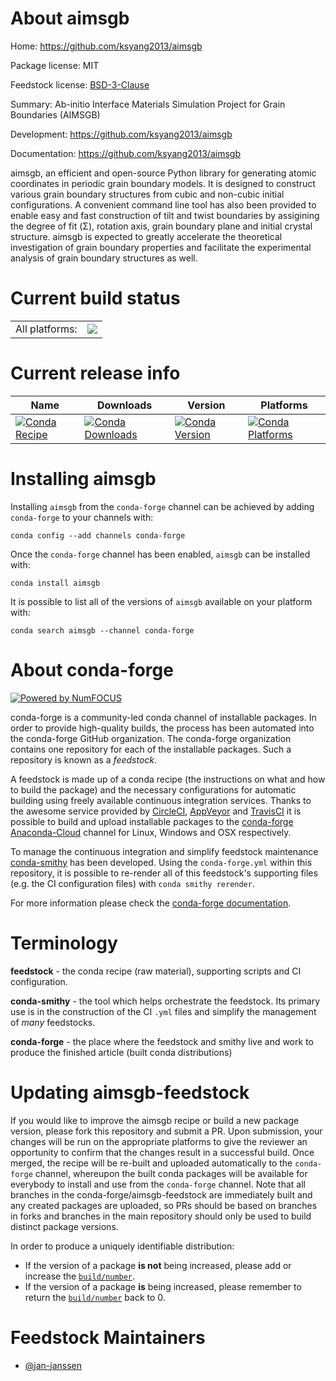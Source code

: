 About aimsgb
============

Home: https://github.com/ksyang2013/aimsgb

Package license: MIT

Feedstock license: [BSD-3-Clause](https://github.com/conda-forge/aimsgb-feedstock/blob/master/LICENSE.txt)

Summary: Ab-initio Interface Materials Simulation Project for Grain Boundaries (AIMSGB)

Development: https://github.com/ksyang2013/aimsgb

Documentation: https://github.com/ksyang2013/aimsgb

aimsgb, an efficient and open-source Python library for generating
atomic coordinates in periodic grain boundary models. It is designed
to construct various grain boundary structures from cubic and
non-cubic initial configurations. A convenient command line tool has
also been provided to enable easy and fast construction of tilt and
twist boundaries by assigining the degree of fit (Σ), rotation axis,
grain boundary plane and initial crystal structure. aimsgb is expected
to greatly accelerate the theoretical investigation of grain boundary
properties and facilitate the experimental analysis of grain boundary
structures as well.


Current build status
====================


<table><tr><td>All platforms:</td>
    <td>
      <a href="https://dev.azure.com/conda-forge/feedstock-builds/_build/latest?definitionId=11374&branchName=master">
        <img src="https://dev.azure.com/conda-forge/feedstock-builds/_apis/build/status/aimsgb-feedstock?branchName=master">
      </a>
    </td>
  </tr>
</table>

Current release info
====================

| Name | Downloads | Version | Platforms |
| --- | --- | --- | --- |
| [![Conda Recipe](https://img.shields.io/badge/recipe-aimsgb-green.svg)](https://anaconda.org/conda-forge/aimsgb) | [![Conda Downloads](https://img.shields.io/conda/dn/conda-forge/aimsgb.svg)](https://anaconda.org/conda-forge/aimsgb) | [![Conda Version](https://img.shields.io/conda/vn/conda-forge/aimsgb.svg)](https://anaconda.org/conda-forge/aimsgb) | [![Conda Platforms](https://img.shields.io/conda/pn/conda-forge/aimsgb.svg)](https://anaconda.org/conda-forge/aimsgb) |

Installing aimsgb
=================

Installing `aimsgb` from the `conda-forge` channel can be achieved by adding `conda-forge` to your channels with:

```
conda config --add channels conda-forge
```

Once the `conda-forge` channel has been enabled, `aimsgb` can be installed with:

```
conda install aimsgb
```

It is possible to list all of the versions of `aimsgb` available on your platform with:

```
conda search aimsgb --channel conda-forge
```


About conda-forge
=================

[![Powered by NumFOCUS](https://img.shields.io/badge/powered%20by-NumFOCUS-orange.svg?style=flat&colorA=E1523D&colorB=007D8A)](http://numfocus.org)

conda-forge is a community-led conda channel of installable packages.
In order to provide high-quality builds, the process has been automated into the
conda-forge GitHub organization. The conda-forge organization contains one repository
for each of the installable packages. Such a repository is known as a *feedstock*.

A feedstock is made up of a conda recipe (the instructions on what and how to build
the package) and the necessary configurations for automatic building using freely
available continuous integration services. Thanks to the awesome service provided by
[CircleCI](https://circleci.com/), [AppVeyor](https://www.appveyor.com/)
and [TravisCI](https://travis-ci.com/) it is possible to build and upload installable
packages to the [conda-forge](https://anaconda.org/conda-forge)
[Anaconda-Cloud](https://anaconda.org/) channel for Linux, Windows and OSX respectively.

To manage the continuous integration and simplify feedstock maintenance
[conda-smithy](https://github.com/conda-forge/conda-smithy) has been developed.
Using the ``conda-forge.yml`` within this repository, it is possible to re-render all of
this feedstock's supporting files (e.g. the CI configuration files) with ``conda smithy rerender``.

For more information please check the [conda-forge documentation](https://conda-forge.org/docs/).

Terminology
===========

**feedstock** - the conda recipe (raw material), supporting scripts and CI configuration.

**conda-smithy** - the tool which helps orchestrate the feedstock.
                   Its primary use is in the construction of the CI ``.yml`` files
                   and simplify the management of *many* feedstocks.

**conda-forge** - the place where the feedstock and smithy live and work to
                  produce the finished article (built conda distributions)


Updating aimsgb-feedstock
=========================

If you would like to improve the aimsgb recipe or build a new
package version, please fork this repository and submit a PR. Upon submission,
your changes will be run on the appropriate platforms to give the reviewer an
opportunity to confirm that the changes result in a successful build. Once
merged, the recipe will be re-built and uploaded automatically to the
`conda-forge` channel, whereupon the built conda packages will be available for
everybody to install and use from the `conda-forge` channel.
Note that all branches in the conda-forge/aimsgb-feedstock are
immediately built and any created packages are uploaded, so PRs should be based
on branches in forks and branches in the main repository should only be used to
build distinct package versions.

In order to produce a uniquely identifiable distribution:
 * If the version of a package **is not** being increased, please add or increase
   the [``build/number``](https://conda.io/docs/user-guide/tasks/build-packages/define-metadata.html#build-number-and-string).
 * If the version of a package **is** being increased, please remember to return
   the [``build/number``](https://conda.io/docs/user-guide/tasks/build-packages/define-metadata.html#build-number-and-string)
   back to 0.

Feedstock Maintainers
=====================

* [@jan-janssen](https://github.com/jan-janssen/)

